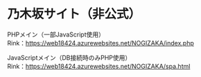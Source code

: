# 乃木坂サイト（非公式）

PHPメイン（一部JavaScript使用）  
Rink：https://web18424.azurewebsites.net/NOGIZAKA/index.php

JavaScriptメイン（DB接続時のみPHP使用）  
Rink：https://web18424.azurewebsites.net/NOGIZAKA/spa.html
